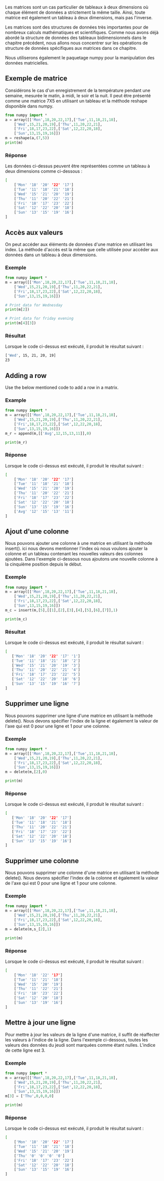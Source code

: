 Les matrices sont un cas particulier de tableaux à deux dimensions où chaque élément de données a strictement la même taille. Ainsi, toute matrice est également un tableau à deux dimensions, mais pas l'inverse.

Les matrices sont des structures de données très importantes pour de nombreux calculs mathématiques et scientifiques. Comme nous avons déjà abordé la structure de données des tableaux bidimensionnels dans le chapitre précédent, nous allons nous concentrer sur les opérations de structure de données spécifiques aux matrices dans ce chapitre.

Nous utiliserons également le paquetage numpy pour la manipulation des données matricielles.

## Exemple de matrice

Considérons le cas d'un enregistrement de la température pendant une semaine, mesurée le matin, à midi, le soir et la nuit. Il peut être présenté comme une matrice 7X5 en utilisant un tableau et la méthode reshape disponible dans numpy.

```python
from numpy import * 
a = array([['Mon',18,20,22,17],['Tue',11,18,21,18],
    ['Wed',15,21,20,19],['Thu',11,20,22,21],
    ['Fri',18,17,23,22],['Sat',12,22,20,18],
    ['Sun',13,15,19,16]])
m = reshape(a,(7,5))
print(m)
```

### Réponse

Les données ci-dessus peuvent être représentées comme un tableau à deux dimensions comme ci-dessous :

```bash
[
    ['Mon' '18' '20' '22' '17']
    ['Tue' '11' '18' '21' '18']
    ['Wed' '15' '21' '20' '19']
    ['Thu' '11' '20' '22' '21']
    ['Fri' '18' '17' '23' '22']
    ['Sat' '12' '22' '20' '18']
    ['Sun' '13' '15' '19' '16']
]
```

## Accès aux valeurs

On peut accéder aux éléments de données d'une matrice en utilisant les index. La méthode d'accès est la même que celle utilisée pour accéder aux données dans un tableau à deux dimensions.

### Exemple

```python
from numpy import * 
m = array([['Mon',18,20,22,17],['Tue',11,18,21,18],
    ['Wed',15,21,20,19],['Thu',11,20,22,21],
    ['Fri',18,17,23,22],['Sat',12,22,20,18],
    ['Sun',13,15,19,16]])

# Print data for Wednesday
print(m[2])

# Print data for friday evening
print(m[4][3])
```

### Résultat

Lorsque le code ci-dessus est exécuté, il produit le résultat suivant :

```bash
['Wed', 15, 21, 20, 19]
23
```

## Adding a row

Use the below mentioned code to add a row in a matrix.

### Example

```python
from numpy import * 
m = array([['Mon',18,20,22,17],['Tue',11,18,21,18],
    ['Wed',15,21,20,19],['Thu',11,20,22,21],
    ['Fri',18,17,23,22],['Sat',12,22,20,18],
    ['Sun',13,15,19,16]])
m_r = append(m,[['Avg',12,15,13,11]],0)

print(m_r)
```

### Réponse

Lorsque le code ci-dessus est exécuté, il produit le résultat suivant :

```bash
[
    ['Mon' '18' '20' '22' '17']
    ['Tue' '11' '18' '21' '18']
    ['Wed' '15' '21' '20' '19']
    ['Thu' '11' '20' '22' '21']
    ['Fri' '18' '17' '23' '22']
    ['Sat' '12' '22' '20' '18']
    ['Sun' '13' '15' '19' '16']
    ['Avg' '12' '15' '13' '11']
]
```

## Ajout d'une colonne

Nous pouvons ajouter une colonne à une matrice en utilisant la méthode insert(). ici nous devons mentionner l'index où nous voulons ajouter la colonne et un tableau contenant les nouvelles valeurs des colonnes ajoutées. Dans l'exemple ci-dessous nous ajoutons une nouvelle colonne à la cinquième position depuis le début.

### Exemple

```python
from numpy import * 
m = array([['Mon',18,20,22,17],['Tue',11,18,21,18],
    ['Wed',15,21,20,19],['Thu',11,20,22,21],
    ['Fri',18,17,23,22],['Sat',12,22,20,18],
    ['Sun',13,15,19,16]])
m_c = insert(m,[5],[[1],[2],[3],[4],[5],[6],[7]],1)

print(m_c)
```

### Résultat

Lorsque le code ci-dessus est exécuté, il produit le résultat suivant :

```bash
[
   ['Mon' '18' '20' '22' '17' '1']
   ['Tue' '11' '18' '21' '18' '2']
   ['Wed' '15' '21' '20' '19' '3']
   ['Thu' '11' '20' '22' '21' '4']
   ['Fri' '18' '17' '23' '22' '5']
   ['Sat' '12' '22' '20' '18' '6']
   ['Sun' '13' '15' '19' '16' '7']
]
```

## Supprimer une ligne

Nous pouvons supprimer une ligne d'une matrice en utilisant la méthode delete(). Nous devons spécifier l'index de la ligne et également la valeur de l'axe qui est 0 pour une ligne et 1 pour une colonne.

### Exemple

```python
from numpy import * 
m = array([['Mon',18,20,22,17],['Tue',11,18,21,18],
    ['Wed',15,21,20,19],['Thu',11,20,22,21],
    ['Fri',18,17,23,22],['Sat',12,22,20,18],
    ['Sun',13,15,19,16]])
m = delete(m,[2],0)

print(m)
```

### Réponse

Lorsque le code ci-dessus est exécuté, il produit le résultat suivant :

```bash
[
   ['Mon' '18' '20' '22' '17']
   ['Tue' '11' '18' '21' '18']
   ['Thu' '11' '20' '22' '21']
   ['Fri' '18' '17' '23' '22']
   ['Sat' '12' '22' '20' '18']
   ['Sun' '13' '15' '19' '16']
]
```

## Supprimer une colonne

Nous pouvons supprimer une colonne d'une matrice en utilisant la méthode delete(). Nous devons spécifier l'index de la colonne et également la valeur de l'axe qui est 0 pour une ligne et 1 pour une colonne.

### Exemple

```python
from numpy import * 
m = array([['Mon',18,20,22,17],['Tue',11,18,21,18],
    ['Wed',15,21,20,19],['Thu',11,20,22,21],
    ['Fri',18,17,23,22],['Sat',12,22,20,18],
    ['Sun',13,15,19,16]])
m = delete(m,s_[2],1)

print(m)
```

### Réponse

Lorsque le code ci-dessus est exécuté, il produit le résultat suivant :

```bash
[
    ['Mon' '18' '22' '17']
    ['Tue' '11' '21' '18']
    ['Wed' '15' '20' '19']
    ['Thu' '11' '22' '21']
    ['Fri' '18' '23' '22']
    ['Sat' '12' '20' '18']
    ['Sun' '13' '19' '16']
]
```

## Mettre à jour une ligne

Pour mettre à jour les valeurs de la ligne d'une matrice, il suffit de réaffecter les valeurs à l'indice de la ligne. Dans l'exemple ci-dessous, toutes les valeurs des données du jeudi sont marquées comme étant nulles. L'indice de cette ligne est 3.

### Exemple

```python
from numpy import * 
m = array([['Mon',18,20,22,17],['Tue',11,18,21,18],
    ['Wed',15,21,20,19],['Thu',11,20,22,21],
    ['Fri',18,17,23,22],['Sat',12,22,20,18],
    ['Sun',13,15,19,16]])
m[3] = ['Thu',0,0,0,0]

print(m)
```

### Réponse

Lorsque le code ci-dessus est exécuté, il produit le résultat suivant :

```bash
[
    ['Mon' '18' '20' '22' '17']
    ['Tue' '11' '18' '21' '18']
    ['Wed' '15' '21' '20' '19']
    ['Thu' '0' '0' '0' '0']
    ['Fri' '18' '17' '23' '22']
    ['Sat' '12' '22' '20' '18']
    ['Sun' '13' '15' '19' '16']
]
```